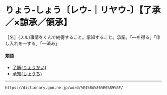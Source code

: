 # りょう‐しょう〔レウ‐｜リヤウ‐〕【了承／×諒承／領承】

［名］(スル)事情をくんで納得すること。承知すること。承諾。「―を得る」「申し入れを―する」「―済み」

#### 類語

-   [了解(りょうかい)](https://dictionary.goo.ne.jp/word/%E4%BA%86%E8%A7%A3/#jn-232354)
-   [承知(しょうち)](https://dictionary.goo.ne.jp/word/%E6%89%BF%E7%9F%A5/#jn-109329)

---
`https://dictionary.goo.ne.jp/word/%E4%BA%86%E6%89%BF/`